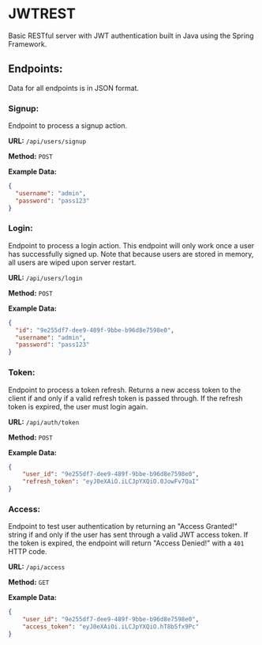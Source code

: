 # JWTREST

Basic RESTful server with JWT authentication built in Java using the Spring
Framework.

## Endpoints:

Data for all endpoints is in JSON format.

### Signup:
Endpoint to process a signup action.

**URL:** `/api/users/signup`

**Method:** `POST` 

**Example Data:**
```json
{
  "username": "admin",
  "password": "pass123"
}
```

### Login:
Endpoint to process a login action. This endpoint will only work once a user has 
successfully signed up. Note that because users are stored in memory, all users 
are wiped upon server restart. 

**URL:** `/api/users/login`

**Method:** `POST`

**Example Data:**
```json
{
  "id": "9e255df7-dee9-489f-9bbe-b96d8e7598e0", 
  "username": "admin",
  "password": "pass123"
}
```

### Token:
Endpoint to process a token refresh. Returns a new access token to the client 
if and only if a valid refresh token is passed through. If the refresh token is
expired, the user must login again.

**URL:** `/api/auth/token`

**Method:** `POST`

**Example Data:**
```json
{
    "user_id": "9e255df7-dee9-489f-9bbe-b96d8e7598e0",
    "refresh_token": "eyJ0eXAiO.iLCJpYXQiO.0JowFv7QaI" 
}
```

### Access:
Endpoint to test user authentication by returning an "Access Granted!" string if
and only if the user has sent through a valid JWT access token. If the token is 
expired, the endpoint will return "Access Denied!" with a `401` HTTP code.

**URL:** `/api/access`

**Method:** `GET`

**Example Data:**
```json
{
    "user_id": "9e255df7-dee9-489f-9bbe-b96d8e7598e0",
    "access_token": "eyJ0eXAiOi.iLCJpYXQiO.hT8b5fx9Pc"
}
```